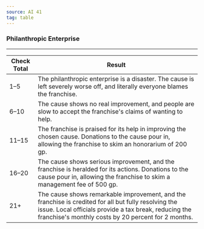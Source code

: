 ```yaml
---
source: AI 41
tag: table
---
```


### Philanthropic Enterprise
---
|Check Total|Result|
|----|------------|
|1–5|The philanthropic enterprise is a disaster. The cause is left severely worse off, and literally everyone blames the franchise.|
|6–10|The cause shows no real improvement, and people are slow to accept the franchise's claims of wanting to help.|
|11–15|The franchise is praised for its help in improving the chosen cause. Donations to the cause pour in, allowing the franchise to skim an honorarium of 200 gp.|
|16–20|The cause shows serious improvement, and the franchise is heralded for its actions. Donations to the cause pour in, allowing the franchise to skim a management fee of 500 gp.|
|21+|The cause shows remarkable improvement, and the franchise is credited for all but fully resolving the issue. Local officials provide a tax break, reducing the franchise's monthly costs by 20 percent for 2 months.|
